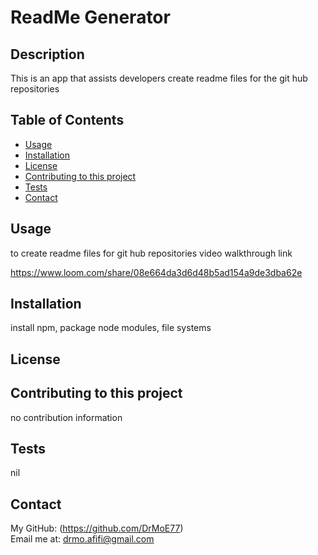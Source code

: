 # ReadMe Generator
  

  ## Description
  This is an app that assists developers create readme files for the git hub repositories

  ## Table of Contents
  * [Usage](#usage)
  * [Installation](#installation)
  * [License](#license)
  * [Contributing to this project](#contributions)
  * [Tests](#tests)
  * [Contact](#contact)
  
  ## Usage
  to create readme files for git hub repositories
video walkthrough link

https://www.loom.com/share/08e664da3d6d48b5ad154a9de3dba62e

  ## Installation 
   install npm, package node modules, file systems

  ## License
  

  ## Contributing to this project
  no contribution information

  ## Tests
  nil

  ## Contact
  My GitHub: (https://github.com/DrMoE77) <br>
  Email me at: drmo.afifi@gmail.com
